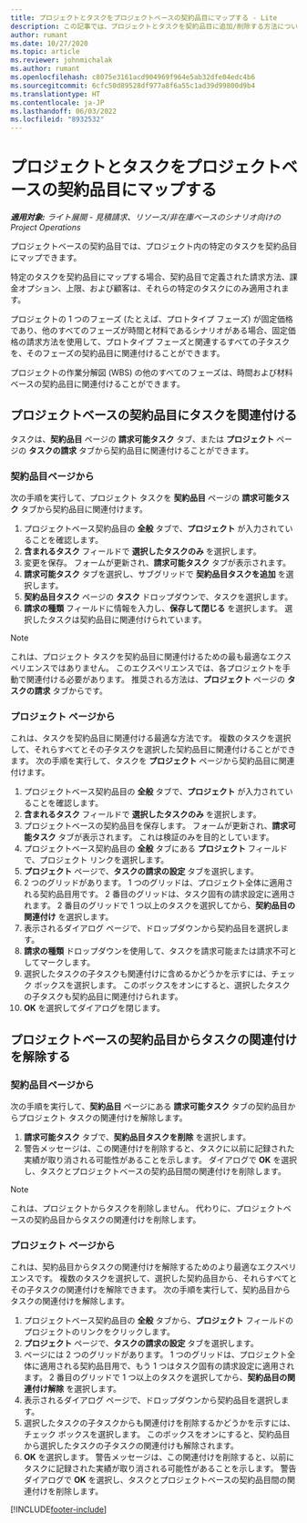 ```yaml
---
title: プロジェクトとタスクをプロジェクトベースの契約品目にマップする - Lite
description: この記事では、プロジェクトとタスクを契約品目に追加/削除する方法について説明します。
author: rumant
ms.date: 10/27/2020
ms.topic: article
ms.reviewer: johnmichalak
ms.author: rumant
ms.openlocfilehash: c8075e3161acd904969f964e5ab32dfe04edc4b6
ms.sourcegitcommit: 6cfc50d89528df977a8f6a55c1ad39d99800d9b4
ms.translationtype: HT
ms.contentlocale: ja-JP
ms.lasthandoff: 06/03/2022
ms.locfileid: "8932532"
---
```

# <a name="map-projects-and-tasks-to-a-project-based-contract-line"></a>プロジェクトとタスクをプロジェクトベースの契約品目にマップする 

_**適用対象:** ライト展開 - 見積請求、リソース/非在庫ベースのシナリオ向けの Project Operations_

プロジェクトベースの契約品目では、プロジェクト内の特定のタスクを契約品目にマップできます。

特定のタスクを契約品目にマップする場合、契約品目で定義された請求方法、課金オプション、上限、および顧客は、それらの特定のタスクにのみ適用されます。

プロジェクトの 1 つのフェーズ (たとえば、プロトタイプ フェーズ) が固定価格であり、他のすべてのフェーズが時間と材料であるシナリオがある場合、固定価格の請求方法を使用して、プロトタイプ フェーズと関連するすべての子タスクを、そのフェーズの契約品目に関連付けることができます。

プロジェクトの作業分解図 (WBS) の他のすべてのフェーズは、時間および材料ベースの契約品目に関連付けることができます。

## <a name="associate-tasks-to-project-based-contract-lines"></a>プロジェクトベースの契約品目にタスクを関連付ける

タスクは、**契約品目** ページの **請求可能タスク** タブ、または **プロジェクト** ページの **タスクの請求** タブから契約品目に関連付けることができます。

### <a name="from-the-contract-line-page"></a>契約品目ページから

次の手順を実行して、プロジェクト タスクを **契約品目** ページの **請求可能タスク** タブから契約品目に関連付けます。

1. プロジェクトベース契約品目の **全般** タブで、**プロジェクト** が入力されていることを確認します。
2. **含まれるタスク** フィールドで **選択したタスクのみ** を選択します。
3. 変更を保存。 フォームが更新され、**請求可能タスク** タブが表示されます。
4. **請求可能タスク** タブを選択し、サブグリッドで **契約品目タスクを追加** を選択します。
5. **契約品目タスク** ページの **タスク** ドロップダウンで、タスクを選択します。 
6. **請求の種類** フィールドに情報を入力し、**保存して閉じる** を選択します。 選択したタスクは契約品目に関連付けられています。

> [!NOTE]
> これは、プロジェクト タスクを契約品目に関連付けるための最も最適なエクスペリエンスではありません。 このエクスペリエンスでは、各プロジェクトを手動で関連付ける必要があります。 推奨される方法は、**プロジェクト** ページの **タスクの請求** タブからです。

### <a name="from-the-project-page"></a>プロジェクト ページから

これは、タスクを契約品目に関連付ける最適な方法です。 複数のタスクを選択して、それらすべてとその子タスクを選択した契約品目に関連付けることができます。 次の手順を実行して、タスクを **プロジェクト** ページから契約品目に関連付けます。

1. プロジェクトベース契約品目の **全般** タブで、**プロジェクト** が入力されていることを確認します。
2. **含まれるタスク** フィールドで **選択したタスクのみ** を選択します。
3. プロジェクトベースの契約品目を保存します。 フォームが更新され、**請求可能タスク** タブが表示されます。 これは検証のみを目的としています。
4. プロジェクトベース契約品目の **全般** タブにある **プロジェクト** フィールドで、プロジェクト リンクを選択します。
5. **プロジェクト** ページで、**タスクの請求の設定** タブを選択します。
6. 2 つのグリッドがあります。 1 つのグリッドは、プロジェクト全体に適用される契約品目用です。 2 番目のグリッドは、タスク固有の請求設定に適用されます。 2 番目のグリッドで 1 つ以上のタスクを選択してから、**契約品目の関連付け** を選択します。
7. 表示されるダイアログ ページで、ドロップダウンから契約品目を選択します。
8. **請求の種類** ドロップダウンを使用して、タスクを請求可能または請求不可としてマークします。
9. 選択したタスクの子タスクも関連付けに含めるかどうかを示すには、チェック ボックスを選択します。 このボックスをオンにすると、選択したタスクの子タスクも契約品目に関連付けられます。
10. **OK** を選択してダイアログを閉じます。

## <a name="unassociate-tasks-from-project-based-contract-lines"></a>プロジェクトベースの契約品目からタスクの関連付けを解除する

### <a name="from-the-contract-line-page"></a>契約品目ページから

次の手順を実行して、**契約品目** ページにある **請求可能タスク** タブの契約品目からプロジェクト タスクの関連付けを解除します。

1. **請求可能タスク** タブで、**契約品目タスクを削除** を選択します。
2. 警告メッセージは、この関連付けを削除すると、タスクに以前に記録された実績が取り消される可能性があることを示します。 ダイアログで **OK** を選択し、タスクとプロジェクトベースの契約品目間の関連付けを削除します。 

> [!NOTE]
> これは、プロジェクトからタスクを削除しません。 代わりに、プロジェクトベースの契約品目からタスクの関連付けを削除します。

### <a name="from-the-project-page"></a>プロジェクト ページから

これは、契約品目からタスクの関連付けを解除するためのより最適なエクスペリエンスです。 複数のタスクを選択して、選択した契約品目から、それらすべてとその子タスクの関連付けを解除できます。 次の手順を実行して、契約品目からタスクの関連付けを解除します。

1. プロジェクトベース契約品目の **全般** タブから、**プロジェクト** フィールドのプロジェクトのリンクをクリックします。
2. **プロジェクト** ページで、**タスクの請求の設定** タブを選択します。
3. ページには 2 つのグリッドがあります。 1 つのグリッドは、プロジェクト全体に適用される契約品目用で、もう 1 つはタスク固有の請求設定に適用されます。 2 番目のグリッドで 1 つ以上のタスクを選択してから、**契約品目の関連付け解除** を選択します。
4. 表示されるダイアログ ページで、ドロップダウンから契約品目を選択します。
5. 選択したタスクの子タスクからも関連付けを削除するかどうかを示すには、チェック ボックスを選択します。 このボックスをオンにすると、契約品目から選択したタスクの子タスクの関連付けも解除されます。
6. **OK** を選択します。 警告メッセージは、この関連付けを削除すると、以前にタスクに記録された実績が取り消される可能性があることを示します。 警告ダイアログで **OK** を選択し、タスクとプロジェクトベースの契約品目間の関連付けを削除します。


[!INCLUDE[footer-include](../../includes/footer-banner.md)]
